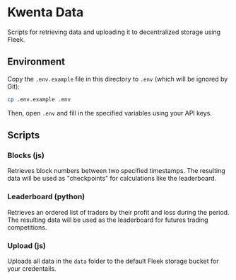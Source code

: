 # Kwenta Data
Scripts for retrieving data and uploading it to decentralized storage using Fleek.

## Environment

Copy the `.env.example` file in this directory to `.env` (which will be ignored by Git):

```bash
cp .env.example .env
```

Then, open `.env` and fill in the specified variables using your API keys.

## Scripts

### Blocks (js)
Retrieves block numbers between two specified timestamps. The resulting data will be used as "checkpoints" for calculations like the leaderboard.

### Leaderboard (python)
Retrieves an ordered list of traders by their profit and loss during the period. The resulting data will be used as the leaderboard for futures trading competitions.

### Upload (js)
Uploads all data in the `data` folder to the default Fleek storage bucket for your credentails.
